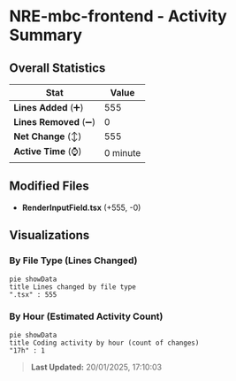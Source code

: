 # NRE-mbc-frontend - Activity Summary 

## Overall Statistics

| Stat                   | Value                                                             |
| ---------------------- | ----------------------------------------------------------------- |
| **Lines Added** (➕)   | 555                                          |
| **Lines Removed** (➖) | 0                                        |
| **Net Change** (↕)    | 555                |
| **Active Time** (⌚)   | 0 minute |


## Modified Files
- **RenderInputField.tsx** (+555, -0)

## Visualizations

### By File Type (Lines Changed)

```mermaid
pie showData
title Lines changed by file type
".tsx" : 555
```

### By Hour (Estimated Activity Count)

```mermaid
pie showData
title Coding activity by hour (count of changes)
"17h" : 1
```


> **Last Updated:** 20/01/2025, 17:10:03